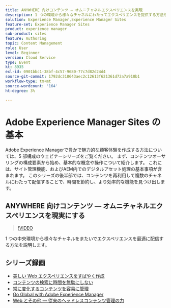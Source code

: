 ```yaml
---
title: ANYWHERE 向けコンテンツ — オムニチャネルエクスペリエンスを実現
description: 1 つの環境から様々なチャネルにわたってエクスペリエンスを提供する方法を学ぶ
solution: Experience Manager,Experience Manager Sites
feature-set: Experience Manager Sites
product: experience manager
sub-product: sites
feature: Authoring
topic: Content Management
role: User
level: Beginner
version: Cloud Service
type: Event
kt: 8935
exl-id: 0901bbc1-38bf-4c57-9680-77c7d82d24d4
source-git-commit: 1792dc318643aec2c12613f621361d72a7a918b1
workflow-type: tm+mt
source-wordcount: '164'
ht-degree: 3%

---
```


# Adobe Experience Manager Sites の基本

Adobe Experience Managerで豊かで魅力的な顧客体験を作成する方法については、5 部構成のウェビナーシリーズをご覧ください。 まず、コンテンツオーサリングの構成要素から始め、基本的な概念や操作について紹介します。 これには、サイト管理機能、およびAEM内でのデジタルアセット処理の基本事項が含まれます。 このシリーズの後半部では、コンテンツを再利用して複数のチャネルにわたって配信することで、時間を節約し、より効率的な機能を見つけ出します。

## ANYWHERE 向けコンテンツ — オムニチャネルエクスペリエンスを現実にする

>[!VIDEO](https://video.tv.adobe.com/v/336982/?quality=12&learn=on&hidetitle=true)

1 つの中央環境から様々なチャネルをまたいでエクスペリエンスを最適に配信する方法を説明します。

## シリーズ録画

* [美しい Web エクスペリエンスをすばやく作成](authoring-fundamentals.md)
* [コンテンツの検索に時間を無駄にしない](media-library-administration.md)
* [常に変化するコンテンツを容易に管理](collaboration-tools.md)
* [Go Global with Adobe Experience Manager](multi-site-management-web-translation.md)
* [Web とその他 — 従来のヘッドレスコンテンツ管理の力](traditional-headless-content-management.md)
